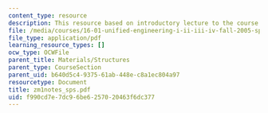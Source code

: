 ```yaml
---
content_type: resource
description: This resource based on introductory lecture to the course.
file: /media/courses/16-01-unified-engineering-i-ii-iii-iv-fall-2005-spring-2006/f990cd7e7dc96be6257020463f6dc377_zm1notes_sps.pdf
file_type: application/pdf
learning_resource_types: []
ocw_type: OCWFile
parent_title: Materials/Structures
parent_type: CourseSection
parent_uid: b640d5c4-9375-61ab-448e-c8a1ec804a97
resourcetype: Document
title: zm1notes_sps.pdf
uid: f990cd7e-7dc9-6be6-2570-20463f6dc377
---
```

